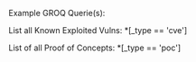 Example GROQ Querie(s):

List all Known Exploited Vulns:
*[_type == 'cve']

List of all Proof of Concepts:
*[_type == 'poc']

